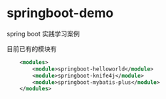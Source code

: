 # springboot-demo
spring boot 实践学习案例

目前已有的模块有
```xml
    <modules>
        <module>springboot-helloworld</module>
        <module>springboot-knife4j</module>
        <module>springboot-mybatis-plus</module>
    </modules>
```
